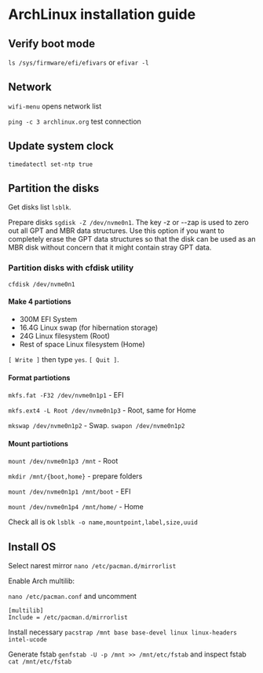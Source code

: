 # ArchLinux installation guide

## Verify boot mode

`ls /sys/firmware/efi/efivars` or `efivar -l`

## Network

`wifi-menu` opens network list

`ping -c 3 archlinux.org` test connection

## Update system clock

`timedatectl set-ntp true`

## Partition the disks

Get disks list `lsblk`.

Prepare disks `sgdisk -Z /dev/nvme0n1`. The key -z or --zap is used to zero out all GPT and MBR data structures. Use this option if you want to completely erase the GPT data structures so that the disk can be used as an MBR disk without concern that it might contain stray GPT data. 

### Partition disks with cfdisk utility

`cfdisk /dev/nvme0n1`

#### Make 4 partiotions 

* 300M EFI System
* 16.4G Linux swap (for hibernation storage)
* 24G Linux filesystem (Root)
* Rest of space Linux filesystem (Home)

`[ Write ]` then type `yes`. `[ Quit ]`.

#### Format partiotions

`mkfs.fat -F32 /dev/nvme0n1p1` - EFI

`mkfs.ext4 -L Root /dev/nvme0n1p3` - Root, same for Home

`mkswap /dev/nvme0n1p2` - Swap. `swapon /dev/nvme0n1p2`

#### Mount partiotions

`mount /dev/nvme0n1p3 /mnt` - Root

`mkdir /mnt/{boot,home}` - prepare folders

`mount /dev/nvme0n1p1 /mnt/boot` - EFI

`mount /dev/nvme0n1p4 /mnt/home/` - Home

Check all is ok `lsblk -o name,mountpoint,label,size,uuid`

## Install OS

Select narest mirror `nano /etc/pacman.d/mirrorlist`

Enable Arch multilib:

`nano /etc/pacman.conf` and uncomment

```
[multilib]
Include = /etc/pacman.d/mirrorlist
```

Install necessary `pacstrap /mnt base base-devel linux linux-headers intel-ucode`

Generate fstab `genfstab -U -p /mnt >> /mnt/etc/fstab` and inspect fstab `cat /mnt/etc/fstab`
